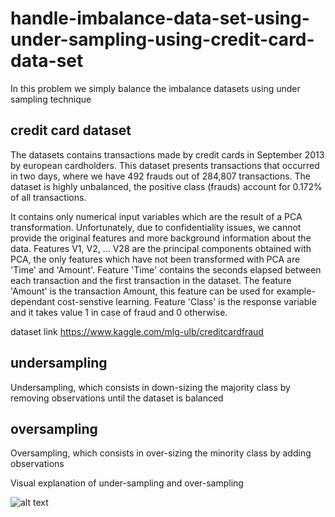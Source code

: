 # handle-imbalance-data-set-using-under-sampling-using-credit-card-data-set
In this problem we simply balance the imbalance datasets using under sampling  technique

## credit card dataset


The datasets contains transactions made by credit cards in September 2013 by european cardholders.
This dataset presents transactions that occurred in two days, where we have 492 frauds out of 284,807 transactions. The dataset is highly unbalanced, the positive class (frauds) account for 0.172% of all transactions.

It contains only numerical input variables which are the result of a PCA transformation. Unfortunately, due to confidentiality issues, we cannot provide the original features and more background information about the data. Features V1, V2, … V28 are the principal components obtained with PCA, the only features which have not been transformed with PCA are 'Time' and 'Amount'. Feature 'Time' contains the seconds elapsed between each transaction and the first transaction in the dataset. The feature 'Amount' is the transaction Amount, this feature can be used for example-dependant cost-senstive learning. Feature 'Class' is the response variable and it takes value 1 in case of fraud and 0 otherwise.

dataset link  https://www.kaggle.com/mlg-ulb/creditcardfraud

## undersampling

Undersampling, which consists in down-sizing the majority class by removing observations until the dataset is balanced




## oversampling

Oversampling, which consists in over-sizing the minority class by adding observations


Visual explanation of under-sampling and over-sampling


![alt text]( https://miro.medium.com/max/620/1*yYMSLDHkxY_4OkPqQt7S0g.png)

       
